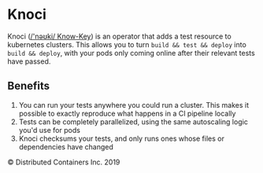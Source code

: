 # Knoci 

Knoci ([/'nəʊki/ Know-Key](https://itinerarium.github.io/phoneme-synthesis/?w=/%27n%C9%99%CA%8Aki/)) is an operator that adds a test resource to kubernetes clusters.
This allows you to turn `build && test && deploy` into `build && deploy`, with your pods only coming online after their relevant tests have passed.

## Benefits

1. You can run your tests anywhere you could run a cluster.  This makes it possible to exactly reproduce what happens in a CI pipeline locally
2. Tests can be completely parallelized, using the same autoscaling logic you'd use for pods
3. Knoci checksums your tests, and only runs ones whose files or dependencies have changed

© Distributed Containers Inc. 2019
